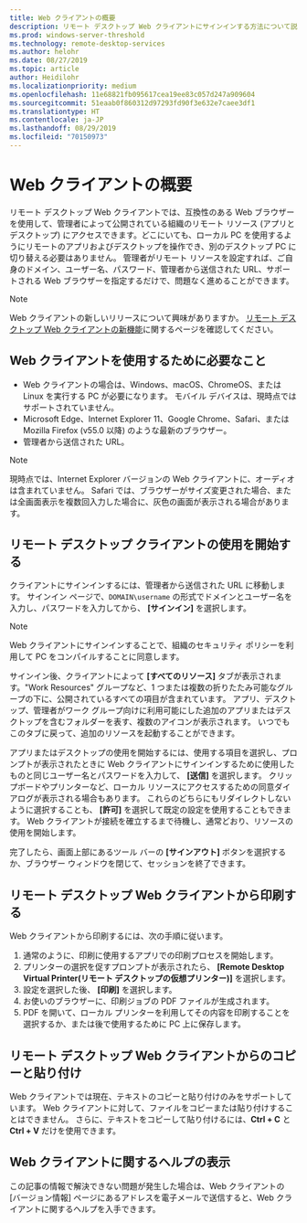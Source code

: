 ```yaml
---
title: Web クライアントの概要
description: リモート デスクトップ Web クライアントにサインインする方法について説明します。
ms.prod: windows-server-threshold
ms.technology: remote-desktop-services
ms.author: helohr
ms.date: 08/27/2019
ms.topic: article
author: Heidilohr
ms.localizationpriority: medium
ms.openlocfilehash: 11e68821fb095617cea19ee83c057d247a909604
ms.sourcegitcommit: 51eaab0f860312d97293fd90f3e632e7caee3df1
ms.translationtype: HT
ms.contentlocale: ja-JP
ms.lasthandoff: 08/29/2019
ms.locfileid: "70150973"
---
```

# <a name="get-started-with-the-web-client"></a>Web クライアントの概要

リモート デスクトップ Web クライアントでは、互換性のある Web ブラウザーを使用して、管理者によって公開されている組織のリモート リソース (アプリとデスクトップ) にアクセスできます。どこにいても、ローカル PC を使用するようにリモートのアプリおよびデスクトップを操作でき、別のデスクトップ PC に切り替える必要はありません。 管理者がリモート リソースを設定すれば、ご自身のドメイン、ユーザー名、パスワード、管理者から送信された URL、サポートされる Web ブラウザーを指定するだけで、問題なく進めることができます。

>[!NOTE]
>Web クライアントの新しいリリースについて興味がありますか。 [リモート デスクトップ Web クライアントの新機能](web-client-whatsnew.md)に関するページを確認してください。

## <a name="what-youll-need-to-use-the-web-client"></a>Web クライアントを使用するために必要なこと

* Web クライアントの場合は、Windows、macOS、ChromeOS、または Linux を実行する PC が必要になります。 モバイル デバイスは、現時点ではサポートされていません。
* Microsoft Edge、Internet Explorer 11、Google Chrome、Safari、または Mozilla Firefox (v55.0 以降) のような最新のブラウザー。
* 管理者から送信された URL。

>[!NOTE]
>現時点では、Internet Explorer バージョンの Web クライアントに、オーディオは含まれていません。
>Safari では、ブラウザーがサイズ変更された場合、または全画面表示を複数回入力した場合に、灰色の画面が表示される場合があります。

## <a name="start-using-the-remote-desktop-client"></a>リモート デスクトップ クライアントの使用を開始する

クライアントにサインインするには、管理者から送信された URL に移動します。 サインイン ページで、```DOMAIN\username``` の形式でドメインとユーザー名を入力し、パスワードを入力してから、 **[サインイン]** を選択します。

>[!NOTE]
>Web クライアントにサインインすることで、組織のセキュリティ ポリシーを利用して PC をコンパイルすることに同意します。

サインイン後、クライアントによって **[すべてのリソース]** タブが表示されます。"Work Resources" グループなど、1 つまたは複数の折りたたみ可能なグループの下に、公開されているすべての項目が含まれています。 アプリ、デスクトップ、管理者がワーク グループ向けに利用可能にした追加のアプリまたはデスクトップを含むフォルダーを表す、複数のアイコンが表示されます。 いつでもこのタブに戻って、追加のリソースを起動することができます。

アプリまたはデスクトップの使用を開始するには、使用する項目を選択し、プロンプトが表示されたときに Web クライアントにサインインするために使用したものと同じユーザー名とパスワードを入力して、 **[送信]** を選択します。 クリップボードやプリンターなど、ローカル リソースにアクセスするための同意ダイアログが表示される場合もあります。 これらのどちらにもリダイレクトしないように選択することも、 **[許可]** を選択して既定の設定を使用することもできます。 Web クライアントが接続を確立するまで待機し、通常どおり、リソースの使用を開始します。

完了したら、画面上部にあるツール バーの **[サインアウト]** ボタンを選択するか、ブラウザー ウィンドウを閉じて、セッションを終了できます。

## <a name="printing-from-the-remote-desktop-web-client"></a>リモート デスクトップ Web クライアントから印刷する

Web クライアントから印刷するには、次の手順に従います。

1. 通常のように、印刷に使用するアプリでの印刷プロセスを開始します。
2. プリンターの選択を促すプロンプトが表示されたら、 **[Remote Desktop Virtual Printer\(リモート デスクトップの仮想プリンター\)]** を選択します。
3. 設定を選択した後、 **[印刷]** を選択します。
4. お使いのブラウザーに、印刷ジョブの PDF ファイルが生成されます。
5. PDF を開いて、ローカル プリンターを利用してその内容を印刷することを選択するか、または後で使用するために PC 上に保存します。

## <a name="copy-and-paste-from-the-remote-desktop-web-client"></a>リモート デスクトップ Web クライアントからのコピーと貼り付け

Web クライアントでは現在、テキストのコピーと貼り付けのみをサポートしています。 Web クライアントに対して、ファイルをコピーまたは貼り付けすることはできません。 さらに、テキストをコピーして貼り付けるには、**Ctrl + C** と **Ctrl + V** だけを使用できます。

## <a name="get-help-with-the-web-client"></a>Web クライアントに関するヘルプの表示

この記事の情報で解決できない問題が発生した場合は、Web クライアントの [バージョン情報] ページにあるアドレスを電子メールで送信すると、Web クライアントに関するヘルプを入手できます。